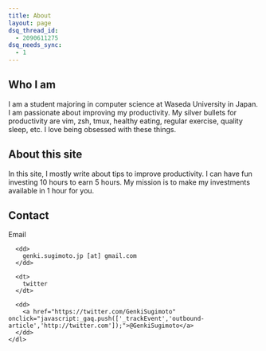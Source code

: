 ```yaml
---
title: About
layout: page
dsq_thread_id:
  - 2090611275
dsq_needs_sync:
  - 1
---
```

<div id="outline-container-sec-1" class="outline-2">
  <h2 id="sec-1">
    Who I am
  </h2>

  <div class="outline-text-2" id="text-1">
    <p>
      I am a student majoring in computer science at Waseda University in Japan. I am passionate about improving my productivity. My silver bullets for productivity are vim, zsh, tmux, healthy eating, regular exercise, quality sleep, etc. I love being obsessed with these things.
    </p></p>
  </div></p>
</div>

<div id="outline-container-sec-2" class="outline-2">
  <h2 id="sec-2">
    About this site
  </h2>

  <div class="outline-text-2" id="text-2">
    <p>
      In this site, I mostly write about tips to improve productivity. I can have fun investing 10 hours to earn 5 hours. My mission is to make my investments available in 1 hour for you.
    </p></p>
  </div></p>
</div>

<div id="outline-container-sec-3" class="outline-2">
  <h2 id="sec-3">
    Contact
  </h2>

  <div class="outline-text-2" id="text-3">
    <dl class="org-dl">
      <dt>
        Email
      </dt>

      <dd>
        genki.sugimoto.jp [at] gmail.com
      </dd>

      <dt>
        twitter
      </dt>

      <dd>
        <a href="https://twitter.com/GenkiSugimoto" onclick="javascript:_gaq.push(['_trackEvent','outbound-article','http://twitter.com']);">@GenkiSugimoto</a>
      </dd>
    </dl>
  </div></p>
</div>
